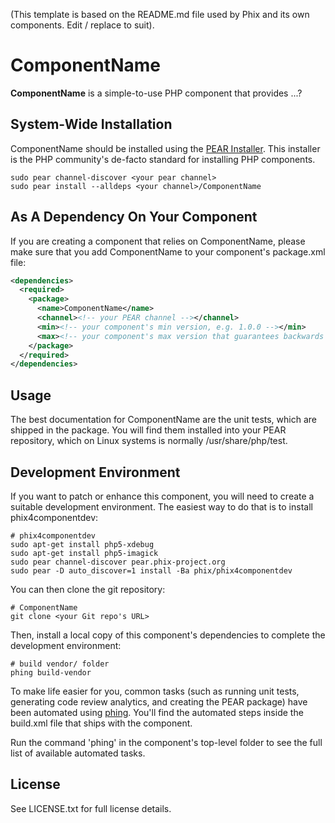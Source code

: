(This template is based on the README.md file used by Phix and its own components. Edit / replace to suit).

ComponentName
==============

**ComponentName** is a simple-to-use PHP component that provides ...?

System-Wide Installation
------------------------

ComponentName should be installed using the [PEAR Installer](http://pear.php.net). This installer is the PHP community's de-facto standard for installing PHP components.

    sudo pear channel-discover <your pear channel>
    sudo pear install --alldeps <your channel>/ComponentName

As A Dependency On Your Component
---------------------------------

If you are creating a component that relies on ComponentName, please make sure that you add ComponentName to your component's package.xml file:

```xml
<dependencies>
  <required>
    <package>
      <name>ComponentName</name>
      <channel><!-- your PEAR channel --></channel>
      <min><!-- your component's min version, e.g. 1.0.0 --></min>
      <max><!-- your component's max version that guarantees backwards compatibility, e.g. 1.999.9999 --></max>
    </package>
  </required>
</dependencies>
```

Usage
-----

The best documentation for ComponentName are the unit tests, which are shipped in the package.  You will find them installed into your PEAR repository, which on Linux systems is normally /usr/share/php/test.

Development Environment
-----------------------

If you want to patch or enhance this component, you will need to create a suitable development environment. The easiest way to do that is to install phix4componentdev:

    # phix4componentdev
    sudo apt-get install php5-xdebug
    sudo apt-get install php5-imagick
    sudo pear channel-discover pear.phix-project.org
    sudo pear -D auto_discover=1 install -Ba phix/phix4componentdev

You can then clone the git repository:

    # ComponentName
    git clone <your Git repo's URL>

Then, install a local copy of this component's dependencies to complete the development environment:

    # build vendor/ folder
    phing build-vendor

To make life easier for you, common tasks (such as running unit tests, generating code review analytics, and creating the PEAR package) have been automated using [phing](http://phing.info).  You'll find the automated steps inside the build.xml file that ships with the component.

Run the command 'phing' in the component's top-level folder to see the full list of available automated tasks.

License
-------

See LICENSE.txt for full license details.
